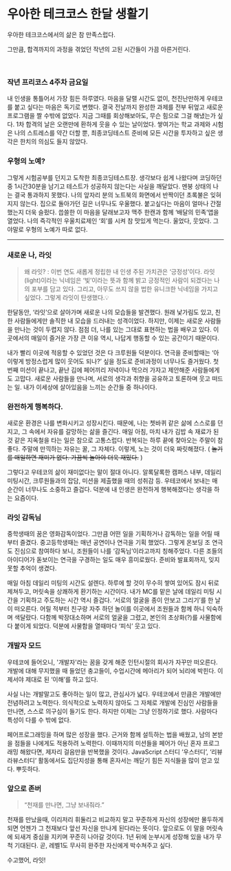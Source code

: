 # 우아한 테크코스 한달 생활기

우아한 테크코스에서의 삶은 참 만족스럽다.

그만큼, 합격까지의 과정을 겪었던 작년의 고된 시간들이 가끔 아른거린다.

<br/>

### 작년 프리코스 4주차 금요일

내 인생을 통틀어서 가장 힘든 하루였다. 마음을 달랠 시간도 없이, 천진난만하게 우테코를 붙고 싶다는 마음은 독기로 변했다. 결국 전날까지 완성한 과제를 전부 뒤엎고 새로운 프로그램을 짤 수밖에 없었다. 지금 그때를 회상해보아도, 무슨 힘으로 그걸 해냈는가 싶다.
1차 합격의 날은 오랜만에 환하게 웃을 수 있는 날이었다. 쌓여가는 학교 과제와 시험은 나의 스트레스를 약간 더할 뿐, 최종코딩테스트 준비에 모든 시간을 투자하고 싶은 생각은 한치의 의심도 들지 않았다.

### 우형의 노예?

그렇게 시험공부를 던지고 도착한 최종코딩테스트장. 생각보다 쉽게 나왔다며 코딩하던 중 1시간30분을 남기고 테스트가 성공하지 않는다는 사실을 깨달았다. 멘붕 상태의 나는 결국 통과하지 못했다. 나의 앞자리 분의 노트북의 화면에서 반짝이던 초록불은 잊혀지지 않는다. 집으로 돌아가던 길은 너무나도 우울했다. 붙고싶다는 마음이 얼마나 간절했는지 더욱 슬펐다. 씁쓸한 이 마음을 달래보고자 맥주 한캔과 함께 ‘배달의 민족’앱을 열었다. 나의 즉각적인 우울치료제인 ‘회’를 시켜 참 맛있게 먹는다. 울었다, 웃었다. 그야말로 우형의 노예가 따로 없다.

---

### 새로운 나, 라잇

> 왜 라잇? : 이번 연도 새롭게 정립한 내 인생 주된 가치관은 ‘긍정성’이다. 라잇(light)이라는 닉네임은 ‘빛’이라는 뜻과 함께 밝고 긍정적인 사람이 되겠다는 나의 포부를 담고 있다. 그리고, 아무도 쓰지 않을 법한 유니크한 닉네임을 가지고 싶었다. 그렇게 라잇이 탄생했다.💡

한달동안, ‘라잇’으로 살아가며 새로운 나의 모습들을 발견했다. 원래 낯가림도 있고, 친한 사람들에게만 솔직한 내 모습을 드러내는 성격이었다. 하지만, 이제는 새로운 사람들을 만나는 것이 두렵지 않다. 점점 더, 나를 있는 그대로 표현하는 법을 배우고 있다. 이곳에서의 매일이 즐거운 가장 큰 이유 역시, 나답게 행동할 수 있는 공간이기 때문이다.

내가 빨리 이곳에 적응할 수 있었던 것은 다 크루원들 덕분이다. 연극을 준비할때는 ‘아 이렇게 방정스럽게 많이 웃어도 되나?’ 싶을 정도로 준비과정이 너무나도 즐거웠다. 첫번째 미션이 끝나고, 끝난 김에 페어끼리 저녁이나 먹으러 가자고 제안해준 사람들에게도 고맙다. 새로운 사람들을 만나며, 서로의 생각과 취향을 공유하고 토론하며 웃고 떠드는 일. 내가 이세상에 살아있음을 느끼는 순간들 중 하나이다.

### 완전하게 행복하다.

새로운 환경은 나를 변화시키고 성장시킨다. 때문에, 나는 쳇바퀴 같은 삶에 스스로를 던지고, 그 속에서 자유를 갈망하는 삶을 즐긴다. 매일 아침, 마치 내가 김밥 속 재료가 된것 같은 지옥철을 타는 일은 참으로 고통스럽다. 반복되는 하루 끝에 찾아오는 주말이 참 좋다. 주말에 만끽하는 자유는 꿀, 그 자체다. 이렇게, 노는 것이 더욱 짜릿해졌다. ( ~~놀기를 매일하면 재미가 없다. 가끔씩 놀아야 더욱 재밌다.~~ )

그렇다고 우테코의 삶이 재미없다는 말이 절대 아니다. 알록달록한 캠퍼스 내부, 데일리 미팅시간, 크루원들과의 잡담, 미션을 제출했을 때의 성취감 등. 우테코에서 보내는 매 순간이 너무나도 소중하고 즐겁다. 덕분에 내 인생은 완전하게 행복해졌다는 생각을 하는 요즘이다.

### 라잇 감독님

중학생때의 꿈은 영화감독이었다. 그만큼 어떤 일을 기획하거나 감독하는 일을 어릴 때부터 즐겼다. 중고등학생때는 매년 공연이나 연극을 기획 했었다. 그렇게 온보딩 조 연극도 진심으로 참여하다 보니, 조원들이 나를 ‘감독님’이라고까지 칭해주었다. 다른 조들의 아이디어가 돋보이는 연극을 구경하는 일도 매우 흥미로웠다. 준비와 발표회까지, 잊지 못할 추억이 생겼다.

매일 아침 데일리 미팅의 시간도 설렌다. 하루에 할 것이 무수히 쌓여 있어도 잠시 뒤로 제쳐두고, 머릿속을 상쾌하게 환기하는 시간이다. 내가 MC를 맡은 날에 데일리 미팅 시간을 기획하고 주도하는 시간 역시 즐겁다. ‘서로의 얼굴을 종이 안보고 그리기’를 한 날이 떠오른다. 어릴 적부터 친구랑 자주 하던 놀이를 이곳에서 조원들과 함께 하니 익숙하며 색달랐다. 다함께 박장대소하며 서로의 얼굴을 그렸고, 본인의 초상화(?)를 사물함에 다 붙이게 되었다. 덕분에 사물함을 열때마다 ‘피식’ 웃고 있다.

### 개발자 모드

우테코에 들어오니, '개발자'라는 꿈을 갖게 해준 인턴시절의 회사가 자꾸만 떠오른다. 개발에 대해 무지했을 때 들었던 충고들이, 수업시간에 메아리가 되어 뇌리에 박힌다. 이제서야 제대로 된 ‘이해’를 하고 있다.

사실 나는 개발말고도 좋아하는 일이 많고, 관심사가 넓다. 우테코에서 만큼은 개발에만 전념하려고 노력한다. 의식적으로 노력하지 않아도 그 자체로 개발에 진심인 사람들을 만나면, 스스로 의구심이 들기도 한다. 하지만 이제는 그냥 인정하기로 했다. 사람마다 특성이 다를 수 밖에 없다.

페어프로그래밍을 하며 많은 성장을 했다. 근거와 함께 설득하는 법을 배웠고, 남의 본받을 점들을 나에게도 적용하려 노력한다. 이때까지의 미션들을 페어가 아닌 혼자 프로그래밍 해왔다면, 제자리 걸음만을 반복했을 것이다. JavaScript 스터디 ‘우스터디’, ‘리뷰라뷰스터디’ 활동에서도 집단지성을 통해 혼자서는 깨닫기 힘든 지식들을 많이 얻고 있다. 뿌듯하다.

### 앞으로 존버

> “천재를 만나면, 그냥 보내줘라.”

천재를 만났을때, 이리저리 휘둘리고 비교하지 말고 꾸준하게 자신의 성장에만 몰두하게 되면 언젠가 그 천재보다 앞선 자신을 만나게 된다라는 뜻이다. 앞으로도 이 말을 머릿속에 되새겨 중심을 지키며 꾸준히 나아갈 것이다. 1년 뒤에 눈부시게 성장해 있을 내가 무척 기대된다. 곧, 레벨1도 무사히 완주한 자신에게 박수쳐주고 싶다.

수고했어, 라잇!
